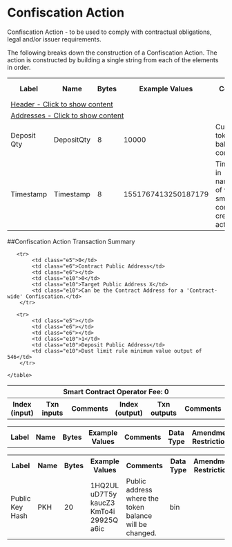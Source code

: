 


# Confiscation Action

Confiscation Action -  to be used to comply with contractual obligations, legal and/or issuer requirements.

The following breaks down the construction of a Confiscation Action. The action is constructed by building a single string from each of the elements in order.

<div class="ritz grid-container" dir="ltr">
    <table class="waffle" cellspacing="0" cellpadding="0" table-layout=fixed width=100%>
         <tr style='height:19px;'>
            <th style="width:9%" class="s0">Label</th>
            <th style="width:9%" class="s1">Name</th>
            <th style="width:2%" class="s1">Bytes</th>
            <th style="width:25%" class="s1">Example Values</th>
            <th style="width:36%" class="s1">Comments</th>
            <th style="width:5%" class="s1">Data Type</th>
            <th class="s1">Amendment Restrictions</th>
        </tr>
        <tr>
            <td class="e5" colspan="7">
                <a href="javascript:;" data-popover="type-Header">
                   Header - Click to show content
                </a>
             </td>
        </tr>
        <tr>
            <td class="e5" colspan="7">
                <a href="javascript:;" data-popover="type-Address">
                   Addresses - Click to show content
                </a>
            </td>
        </tr>
        <tr>
            <td class="e9">Deposit Qty</td>
            <td class="e10">DepositQty</td>
            <td class="e10">8</td>
            <td class="e10">10000</td>
            <td class="e10">Custodian's token balance after confiscation.</td>
            <td class="e10">uint</td>
            <td class="e10"></td>
        </tr>
        <tr>
            <td class="e9">Timestamp</td>
            <td class="e10">Timestamp</td>
            <td class="e10">8</td>
            <td class="e10">1551767413250187179</td>
            <td class="e10">Timestamp in nanoseconds of when the smart contract created the action.</td>
            <td class="e10">timestamp</td>
            <td class="e10">Cannot be changed by issuer, operator. Smart contract controls.</td>
        </tr>
    </table>
</div>

##Confiscation Action Transaction Summary

<div class="ritz grid-container" dir="ltr">
    <table class="waffle" cellspacing="0" cellpadding="0" table-layout=fixed width=100%>
         <tr style='height:19px;'>
            <th class="s0" colspan="6">Smart Contract Operator Fee: 0</th>
       </tr>
         <tr style='height:19px;'>
            <th style="width:10%" class="s0">Index (input)</th>
            <th style="width:20%" class="s1">Txn inputs</th>
            <th style="width:20%" class="s1">Comments</th>
            <th style="width:10%" class="s1">Index (output)</th>
            <th style="width:20%" class="s1">Txn outputs</th>
            <th class="s1">Comments</th>
       </tr>


       <tr>
            <td class="e5">0</td>
            <td class="e6">Contract Public Address</td>
            <td class="e6"></td>
            <td class="e10">0</td>
            <td class="e10">Target Public Address X</td>
            <td class="e10">Can be the Contract Address for a 'Contract-wide' Confiscation.</td>
        </tr>

       <tr>
            <td class="e5"></td>
            <td class="e6"></td>
            <td class="e6"></td>
            <td class="e10">1</td>
            <td class="e10">Deposit Public Address</td>
            <td class="e10">Dust limit rule minimum value output of 546</td>
        </tr>

    </table>
</div>



<div class="ui modal" id="type-Header">
    <i class="close icon"></i>
    <div class="content docs-content">
        <table class="ui table">
            <tr style='height:19px;'>
                <th style="width:5%" class="s1">Label</th>
                <th style="width:9%" class="s1">Name</th>
                <th style="width:3%" class="s1">Bytes</th>
                <th style="width:33%" class="s1">Example Values</th>
                <th style="width:26%" class="s1">Comments</th>
                <th style="width:5%" class="s1">Data Type</th>
                <th class="s2">Amendment Restrictions</th>
            </tr>
        </table>
    </div>
</div>

<div class="ui modal" id="type-Address">
    <i class="close icon"></i>
    <div class="content docs-content">
        <table class="ui table">
            <tr style='height:19px;'>
                <th style="width:5%" class="s1">Label</th>
                <th style="width:9%" class="s1">Name</th>
                <th style="width:3%" class="s1">Bytes</th>
                <th style="width:33%" class="s1">Example Values</th>
                <th style="width:26%" class="s1">Comments</th>
                <th style="width:5%" class="s1">Data Type</th>
                <th class="s2">Amendment Restrictions</th>
            </tr>
            <tr>
                <td class="e10">Public Key Hash</td>
                <td class="e10">PKH</td>
                <td class="e10">20</td>
                <td class="e10" style="word-break:break-all">1HQ2ULuD7T5ykaucZ3KmTo4i29925Qa6ic</td>
                <td class="e10">Public address where the token balance will be changed.</td>
                <td class="e10">bin</td>
                <td class="e10"></td>
            </tr>
        </table>
    </div>
</div>


